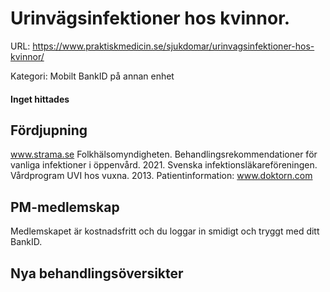 # Urinvägsinfektioner hos kvinnor.

URL: https://www.praktiskmedicin.se/sjukdomar/urinvagsinfektioner-hos-kvinnor/



Kategori: Mobilt BankID på annan enhet

#### Inget hittades

## Fördjupning

www.strama.se
Folkhälsomyndigheten. Behandlingsrekommendationer för vanliga infektioner i öppenvård. 2021.
Svenska infektionsläkareföreningen. Vårdprogram UVI hos vuxna. 2013.
Patientinformation: www.doktorn.com

## PM-medlemskap

Medlemskapet är kostnadsfritt och du loggar in smidigt och tryggt med ditt BankID.

## Nya behandlingsöversikter

